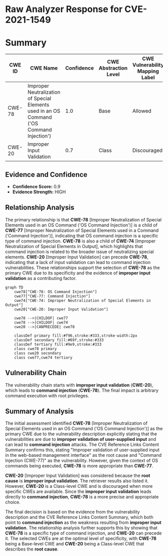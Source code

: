 # Raw Analyzer Response for CVE-2021-1549

# Summary
| CWE ID | CWE Name | Confidence | CWE Abstraction Level | CWE Vulnerability Mapping Label | CWE-Vulnerability Mapping Notes |
|---|---|---|---|---|---|
| CWE-78 | Improper Neutralization of Special Elements used in an OS Command ('OS Command Injection') | 1.0 | Base | Allowed | Primary CWE |
| CWE-20 | Improper Input Validation | 0.7 | Class | Discouraged | Secondary CWE |

## Evidence and Confidence

*   **Confidence Score:** 0.9
*   **Evidence Strength:** HIGH

## Relationship Analysis
The primary relationship is that **CWE-78** [Improper Neutralization of Special Elements used in an OS Command ('OS Command Injection')] is a child of **CWE-77** [Improper Neutralization of Special Elements used in a Command ('Command Injection')], indicating that OS command injection is a specific type of command injection. **CWE-78** is also a child of **CWE-74** [Improper Neutralization of Special Elements in Output], which highlights that command injection is related to the broader issue of neutralizing special elements. **CWE-20** [Improper Input Validation] can precede **CWE-78**, indicating that a lack of input validation can lead to command injection vulnerabilities. These relationships support the selection of **CWE-78** as the primary CWE due to its specificity and the evidence of **improper input validation** as a contributing factor.

```mermaid
graph TD
    cwe78["CWE-78: OS Command Injection"]
    cwe77["CWE-77: Command Injection"]
    cwe74["CWE-74: Improper Neutralization of Special Elements in Output"]
    cwe20["CWE-20: Improper Input Validation"]
    
    cwe78 -->|CHILDOF| cwe77
    cwe78 -->|CHILDOF| cwe74
    cwe20 -->|CANPRECEDE| cwe78
    
    classDef primary fill:#f96,stroke:#333,stroke-width:2px
    classDef secondary fill:#69f,stroke:#333
    classDef tertiary fill:#9e9,stroke:#333
    class cwe78 primary
    class cwe20 secondary
    class cwe77,cwe74 tertiary
```

## Vulnerability Chain
The vulnerability chain starts with **improper input validation** (**CWE-20**), which leads to **command injection** (**CWE-78**). The final impact is arbitrary command execution with root privileges.

## Summary of Analysis
The initial assessment identified **CWE-78** [Improper Neutralization of Special Elements used in an OS Command ('OS Command Injection')] as the primary CWE due to the vulnerability description explicitly stating that the vulnerabilities are due to **improper validation of user-supplied input** and can lead to **command injection** attacks. The CVE Reference Links Content Summary confirms this, stating "Improper validation of user-supplied input in the web-based management interface" as the root cause and "Command Injection (CWE-77)" as the vulnerability. However, given the context of OS commands being executed, **CWE-78** is more appropriate than **CWE-77**.

**CWE-20** [Improper Input Validation] was considered because the **root cause** is **improper input validation**. The retriever results also listed it. However, **CWE-20** is a Class-level CWE and is discouraged when more specific CWEs are available. Since the **improper input validation** leads directly to **command injection**, **CWE-78** is a more precise and appropriate choice.

The final decision is based on the evidence from the vulnerability description and the CVE Reference Links Content Summary, which both point to **command injection** as the weakness resulting from **improper input validation**. The relationship analysis further supports this by showing that **CWE-78** is a specific type of command injection, and **CWE-20** can precede it. The selected CWEs are at the optimal level of specificity, with **CWE-78** being a Base-level CWE and **CWE-20** being a Class-level CWE that describes the **root cause**.